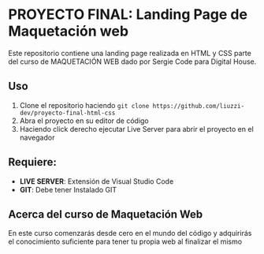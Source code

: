 # PROYECTO FINAL: Landing Page de Maquetación web

Este repositorio contiene una landing page realizada en HTML y CSS parte del curso de MAQUETACIÓN WEB dado por Sergie Code para Digital House.

## Uso

1.  Clone el repositorio haciendo `git clone https://github.com/liuzzi-dev/proyecto-final-html-css`
2.  Abra el proyecto en su editor de código
3.  Haciendo click derecho ejecutar Live Server para abrir el proyecto en el navegador

## Requiere:

-   **LIVE SERVER**: Extensión de Visual Studio Code
-   **GIT**: Debe tener Instalado GIT

## Acerca del curso de Maquetación Web
En este curso comenzarás desde cero en el mundo del código y adquirirás el conocimiento suficiente para tener tu propia web al finalizar el mismo

